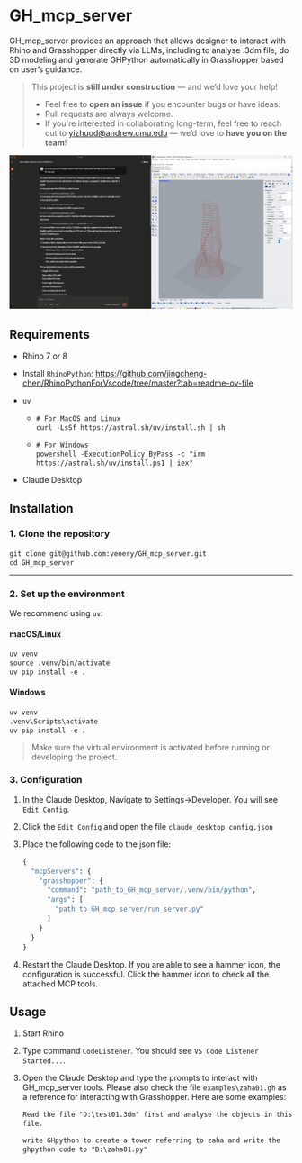 # GH_mcp_server

GH_mcp_server provides an approach that allows designer to interact with Rhino and Grasshopper directly via LLMs, including to analyse .3dm file, do 3D modeling and generate GHPython automatically in Grasshopper based on user’s guidance.

>  This project is **still under construction** — and we’d love your help!
>
> - Feel free to **open an issue** if you encounter bugs or have ideas.
> - Pull requests are always welcome.
> - If you're interested in collaborating long-term, feel free to reach out to yizhuod@andrew.cmu.edu — we’d love to **have you on the team**!

![Alt text](examples/zaha01.png)

## Requirements

- Rhino 7 or 8

- Install `RhinoPython`: https://github.com/jingcheng-chen/RhinoPythonForVscode/tree/master?tab=readme-ov-file

- `uv`

  - ```
    # For MacOS and Linux
    curl -LsSf https://astral.sh/uv/install.sh | sh
    ```

  - ``````
    # For Windows
    powershell -ExecutionPolicy ByPass -c "irm https://astral.sh/uv/install.ps1 | iex"
    ``````

- Claude Desktop

## Installation

### 1. Clone the repository

```
git clone git@github.com:veoery/GH_mcp_server.git
cd GH_mcp_server
```

------

### 2. Set up the environment

We recommend using `uv`:

#### macOS/Linux

```
uv venv
source .venv/bin/activate
uv pip install -e .
```

#### Windows

```
uv venv
.venv\Scripts\activate
uv pip install -e .
```

> Make sure the virtual environment is activated before running or developing the project.

### 3. Configuration

1. In the Claude Desktop, Navigate to Settings->Developer. You will see ```Edit Config```.

2. Click the ```Edit Config``` and open the file ```claude_desktop_config.json```

3. Place the following code to the json file:
   ```python
   {
     "mcpServers": {
       "grasshopper": {
         "command": "path_to_GH_mcp_server/.venv/bin/python",
         "args": [
           "path_to_GH_mcp_server/run_server.py"
         ]
       }
     }
   }
   ```

4. Restart the Claude Desktop. If you are able to see a hammer icon, the configuration is successful. Click the hammer icon to check all the attached MCP tools.

## Usage

1. Start Rhino

2. Type command `CodeListener`. You should see `VS Code Listener Started...`.

3. Open the Claude Desktop and type the prompts to interact with GH_mcp_server tools. Please also check the file `examples\zaha01.gh` as a reference for interacting with Grasshopper. Here are some examples:

   ```
   Read the file "D:\test01.3dm" first and analyse the objects in this file.
   ```

   ```
   write GHpython to create a tower referring to zaha and write the ghpython code to "D:\zaha01.py"
   ```

​	